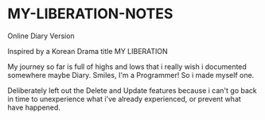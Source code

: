 # MY-LIBERATION-NOTES
Online Diary Version

Inspired by a Korean Drama title MY LIBERATION

My journey so far is full of highs and lows that i really wish i documented somewhere maybe Diary. Smiles, I'm a Programmer! So i made myself one.

Deliberately left out the Delete and Update features because i can't go back in time to unexperience what i've already experienced, or prevent what have happened.
